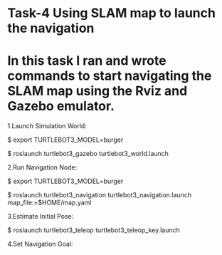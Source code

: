 # Task-4  Using SLAM map to launch the navigation

# In this task I ran and wrote commands to start navigating the SLAM map using the Rviz and Gazebo emulator.


1.Launch Simulation World:

$ export TURTLEBOT3_MODEL=burger

$ roslaunch turtlebot3_gazebo turtlebot3_world.launch

2.Run Navigation Node:

$ export TURTLEBOT3_MODEL=burger

$ roslaunch turtlebot3_navigation turtlebot3_navigation.launch map_file:=$HOME/map.yaml




3.Estimate Initial Pose:

$ roslaunch turtlebot3_teleop turtlebot3_teleop_key.launch

4.Set Navigation Goal:

